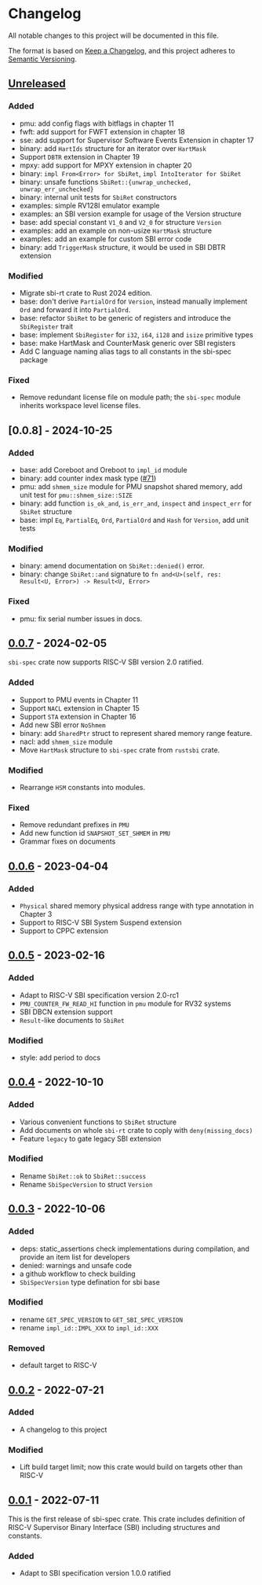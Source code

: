 # Changelog

All notable changes to this project will be documented in this file.

The format is based on [Keep a Changelog](https://keepachangelog.com/en/1.1.0/), and this project adheres to [Semantic Versioning](https://semver.org/spec/v2.0.0.html).

## [Unreleased]

### Added

- pmu: add config flags with bitflags in chapter 11
- fwft: add support for FWFT extension in chapter 18
- sse: add support for Supervisor Software Events Extension in chapter 17
- binary: add `HartIds` structure for an iterator over `HartMask`
- Support `DBTR` extension in Chapter 19
- mpxy: add support for MPXY extension in chapter 20
- binary: `impl From<Error> for SbiRet`, `impl IntoIterator for SbiRet`
- binary: unsafe functions `SbiRet::{unwrap_unchecked, unwrap_err_unchecked}`
- binary: internal unit tests for `SbiRet` constructors
- examples: simple RV128I emulator example
- examples: an SBI version example for usage of the Version structure
- base: add special constant `V1_0` and `V2_0` for structure `Version`
- examples: add an example on non-usize `HartMask` structure
- examples: add an example for custom SBI error code
- binary: add `TriggerMask` structure, it would be used in SBI DBTR extension

### Modified

- Migrate sbi-rt crate to Rust 2024 edition.
- base: don't derive `PartialOrd` for `Version`, instead manually implement `Ord` and forward it into `PartialOrd`.
- base: refactor `SbiRet` to be generic of registers and introduce the `SbiRegister` trait
- base: implement `SbiRegister` for `i32`, `i64`, `i128` and `isize` primitive types
- base: make HartMask and CounterMask generic over SBI registers
- Add C language naming alias tags to all constants in the sbi-spec package

### Fixed

- Remove redundant license file on module path; the `sbi-spec` module inherits workspace level license files.

## [0.0.8] - 2024-10-25

### Added

- base: add Coreboot and Oreboot to `impl_id` module
- binary: add counter index mask type ([#71](https://github.com/rustsbi/rustsbi/pull/71))
- pmu: add `shmem_size` module for PMU snapshot shared memory, add unit test for `pmu::shmem_size::SIZE`
- binary: add function `is_ok_and`, `is_err_and`, `inspect` and `inspect_err` for `SbiRet` structure
- base: impl `Eq`, `PartialEq`, `Ord`, `PartialOrd` and `Hash` for `Version`, add unit tests

### Modified

- binary: amend documentation on `SbiRet::denied()` error.
- binary: change `SbiRet::and` signature to `fn and<U>(self, res: Result<U, Error>) -> Result<U, Error>`

### Fixed

- pmu: fix serial number issues in docs.

## [0.0.7] - 2024-02-05

`sbi-spec` crate now supports RISC-V SBI version 2.0 ratified.

### Added

- Support to PMU events in Chapter 11
- Support `NACL` extension in Chapter 15
- Support `STA` extension in Chapter 16
- Add new SBI error `NoShmem`
- binary: add `SharedPtr` struct to represent shared memory range feature.
- nacl: add `shmem_size` module
- Move `HartMask` structure to `sbi-spec` crate from `rustsbi` crate.

### Modified

- Rearrange `HSM` constants into modules.

### Fixed

- Remove redundant prefixes in `PMU`
- Add new function id `SNAPSHOT_SET_SHMEM` in `PMU`
- Grammar fixes on documents

## [0.0.6] - 2023-04-04

### Added

- `Physical` shared memory physical address range with type annotation in Chapter 3
- Support to RISC-V SBI System Suspend extension
- Support to CPPC extension

## [0.0.5] - 2023-02-16

### Added

- Adapt to RISC-V SBI specification version 2.0-rc1
- `PMU_COUNTER_FW_READ_HI` function in `pmu` module for RV32 systems
- SBI DBCN extension support
- `Result`-like documents to `SbiRet`

### Modified

- style: add period to docs

## [0.0.4] - 2022-10-10

### Added

- Various convenient functions to `SbiRet` structure
- Add documents on whole `sbi-rt` crate to coply with `deny(missing_docs)`
- Feature `legacy` to gate legacy SBI extension

### Modified

- Rename `SbiRet::ok` to `SbiRet::success`
- Rename `SbiSpecVersion` to struct `Version` 

## [0.0.3] - 2022-10-06

### Added

- deps: static_assertions
  check implementations during compilation, and provide an item list for developers
- denied: warnings and unsafe code
- a github workflow to check building
- `SbiSpecVersion` type defination for sbi base

### Modified

- rename `GET_SPEC_VERSION` to `GET_SBI_SPEC_VERSION`
- rename `impl_id::IMPL_XXX` to `impl_id::XXX`

### Removed

- default target to RISC-V

## [0.0.2] - 2022-07-21

### Added

- A changelog to this project

### Modified

- Lift build target limit; now this crate would build on targets other than RISC-V

## [0.0.1] - 2022-07-11

This is the first release of sbi-spec crate. This crate includes definition of RISC-V Supervisor Binary Interface (SBI) including structures and constants.

### Added

- Adapt to SBI specification version 1.0.0 ratified

[Unreleased]: https://github.com/rustsbi/sbi-spec/compare/v0.0.7...HEAD
[0.0.7]: https://github.com/rustsbi/sbi-spec/compare/v0.0.6...v0.0.7
[0.0.6]: https://github.com/rustsbi/sbi-spec/compare/v0.0.5...v0.0.6
[0.0.5]: https://github.com/rustsbi/sbi-spec/compare/v0.0.4...v0.0.5
[0.0.4]: https://github.com/rustsbi/sbi-spec/compare/v0.0.3...v0.0.4
[0.0.3]: https://github.com/rustsbi/sbi-spec/compare/v0.0.2...v0.0.3
[0.0.2]: https://github.com/rustsbi/sbi-spec/compare/v0.0.1...v0.0.2
[0.0.1]: https://github.com/rustsbi/sbi-spec/releases/tag/v0.0.1
